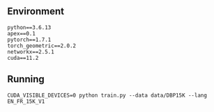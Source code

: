 ## Environment

```
python==3.6.13
apex==0.1
pytorch==1.7.1
torch_geometric==2.0.2
networkx==2.5.1
cuda==11.2
```
## Running

```
CUDA_VISIBLE_DEVICES=0 python train.py --data data/DBP15K --lang EN_FR_15K_V1
```

